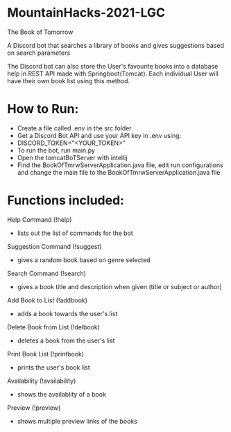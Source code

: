 # MountainHacks-2021-LGC

The Book of Tomorrow 

A Discord bot that searches a library of books and gives suggestions based on search parameters

The Discord bot can also store the User's favourite books into a database help in REST API made with Springboot(Tomcat). Each individual User will have their own book list using this method.
# How to Run:
 - Create a file called .env in the src folder
 - Get a Discord Bot API and use your API key in .env using:
 - DISCORD_TOKEN="<YOUR_TOKEN>"
 - To run the bot, run main.py
 - Open the tomcatBoTServer with intellij
 - Find the BookOfTmrwServerApplication.java file, edit run configurations and change the main file to the BookOfTmrwServerApplication.java file
 
# Functions included:

Help Command (!help)
 - lists out the list of commands for the bot 
 
Suggestion Command (!suggest)
 - gives a random book based on genre selected 
 
Search Command (!search)
 - gives a book title and description when given (title or subject or author) 
 
Add Book to List (!addbook)
 - adds a book towards the user's list

Delete Book from List (!delbook)
 - deletes a book from the user's list

Print Book List (!printbook)
 - prints the user's book list

Availability (!availability)
 - shows the availablity of a book

Preview (!preview)
 - shows multiple preview links of the books
 

